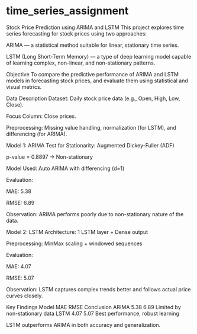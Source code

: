 # time_series_assignment

Stock Price Prediction using ARIMA and LSTM
This project explores time series forecasting for stock prices using two approaches:

ARIMA — a statistical method suitable for linear, stationary time series.

LSTM (Long Short-Term Memory) — a type of deep learning model capable of learning complex, non-linear, and non-stationary patterns.

Objective
To compare the predictive performance of ARIMA and LSTM models in forecasting stock prices, and evaluate them using statistical and visual metrics.

 Data Description
Dataset: Daily stock price data (e.g., Open, High, Low, Close).

Focus Column: Close prices.

Preprocessing: Missing value handling, normalization (for LSTM), and differencing (for ARIMA).

 Model 1: ARIMA
Test for Stationarity: Augmented Dickey-Fuller (ADF)

p-value = 0.8897 → Non-stationary

Model Used: Auto ARIMA with differencing (d=1)

Evaluation:

MAE: 5.38

RMSE: 6.89

Observation: ARIMA performs poorly due to non-stationary nature of the data.

 Model 2: LSTM
Architecture: 1 LSTM layer + Dense output

Preprocessing: MinMax scaling + windowed sequences

Evaluation:

MAE: 4.07

RMSE: 5.07

Observation: LSTM captures complex trends better and follows actual price curves closely.

Key Findings
Model	MAE	RMSE	Conclusion
ARIMA	5.38	6.89	Limited by non-stationary data
LSTM	4.07	5.07	Best performance, robust learning

LSTM outperforms ARIMA in both accuracy and generalization.

